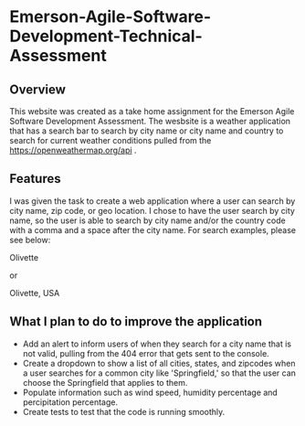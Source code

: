 # Emerson-Agile-Software-Development-Technical-Assessment

Overview
----------

This website was created as a take home assignment for the Emerson Agile Software Development Assessment. The wesbsite is a weather application that has a search bar to search by city name or city name and country to search for current weather conditions pulled from the https://openweathermap.org/api .

Features
----------

I was given the task to create a web application where a user can search by city name, zip code, or geo location. I chose to have the user search by city name, so the user is able to search by city name and/or the country code with a comma and a space after the city name. For search examples, please see below:

Olivette

or 

Olivette, USA

What I plan to do to improve the application
---------------------------------------------

- Add an alert to inform users of when they search for a city name that is not valid, pulling from the 404 error that gets sent to the console.
- Create a dropdown to show a list of all cities, states, and zipcodes when a user searches for a common city like 'Springfield,' so that the user can choose the Springfield that applies to them.
- Populate information such as wind speed, humidity percentage and percipitation percentage.
- Create tests to test that the code is running smoothly.




